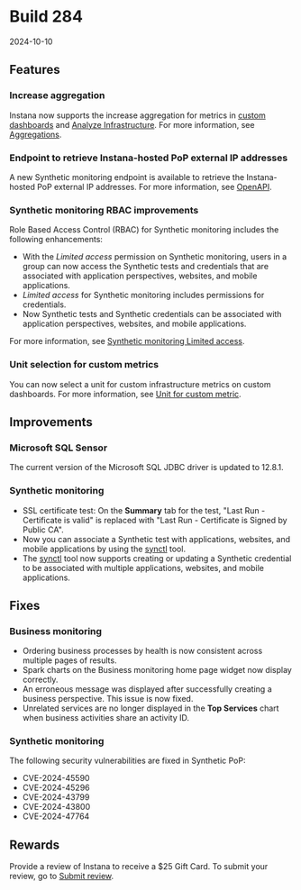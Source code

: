 # Build 284

2024-10-10

## Features
### Increase aggregation
Instana now supports the increase aggregation for metrics in [custom dashboards](https://www.ibm.com/docs/en/instana-observability/current?topic=instana-building-custom-dashboards) and [Analyze Infrastructure](https://www.ibm.com/docs/en/instana-observability/current?topic=analytics-analyze-infrastructure). For more information, see [Aggregations](https://www.ibm.com/docs/en/instana-observability/current?topic=dashboards-how-aggregations-work).

### Endpoint to retrieve Instana-hosted PoP external IP addresses
A new Synthetic monitoring endpoint is available to retrieve the Instana-hosted PoP external IP addresses. For more information, see [OpenAPI](https://instana.github.io/openapi/#operation/getSyntheticDatacenters).

### Synthetic monitoring RBAC improvements
Role Based Access Control (RBAC) for Synthetic monitoring includes the following enhancements:

- With the _Limited access_ permission on Synthetic monitoring, users in a group can now access the Synthetic tests and credentials that are associated with application perspectives, websites, and mobile applications.
- _Limited access_ for Synthetic monitoring includes permissions for credentials.
- Now Synthetic tests and Synthetic credentials can be associated with application perspectives, websites, and mobile applications.

For more information, see [Synthetic monitoring Limited access](https://www.ibm.com/docs/en/instana-observability/current?topic=instana-managing-user-access#synthetic-monitoring-limited-access).

### Unit selection for custom metrics
You can now select a unit for custom infrastructure metrics on custom dashboards. For more information, see [Unit for custom metric](https://www.ibm.com/docs/en/instana-observability/current?topic=dashboards-example-infrastructure#unit-for-custom-metric).

## Improvements
### Microsoft SQL Sensor
The current version of the Microsoft SQL JDBC driver is updated to 12.8.1.

### Synthetic monitoring
- SSL certificate test: On the **Summary** tab for the test, "Last Run - Certificate is valid" is replaced with "Last Run - Certificate is Signed by Public CA".
- Now you can associate a Synthetic test with applications, websites, and mobile applications by using the [synctl](https://github.com/instana/synthetic-synctl) tool.
- The [synctl](https://github.com/instana/synthetic-synctl) tool now supports creating or updating a Synthetic credential to be associated with multiple applications, websites, and mobile applications.

## Fixes
### Business monitoring
- Ordering business processes by health is now consistent across multiple pages of results.
- Spark charts on the Business monitoring home page widget now display correctly.
- An erroneous message was displayed after successfully creating a business perspective. This issue is now fixed.
- Unrelated services are no longer displayed in the **Top Services** chart when business activities share an activity ID.

### Synthetic monitoring
The following security vulnerabilities are fixed in Synthetic PoP:
- CVE-2024-45590
- CVE-2024-45296
- CVE-2024-43799
- CVE-2024-43800
- CVE-2024-47764

## Rewards
Provide a review of Instana to receive a $25 Gift Card. To submit your review, go to [Submit review](https://www.g2.com/contributor/instana-an-ibm-company-25-usd-2-reward-link?secure%5Bpage_id%5D=instana-an-ibm-company-25-usd-2-reward-link&secure%5Brewards%5D=true&secure%5Btoken%5D=5f61c4680c043dd462ee268a2e95504e1cec47c239f634889f1a86908d965fa1&utm_source=ibm&utm_medium=CSA&utm_campaign=email).
